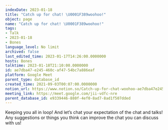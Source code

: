 ```yaml
---
indexDate: 2023-01-18
title: "Catch up for chat! \U0001F389woohoo!"
object: page
name: "Catch up for chat! \U0001F389woohoo!"
tags:
- Talk
- 2023-01-18
- Bones
language_level: No limit
archived: false
last_edited_time: 2023-01-17T14:26:00.0000000
hosts: Bones
talktime: 2023-01-18T21:10:00.0000000
id: ae7dba47-e245-460c-af47-54bc7a886eaf
platform: Google Meet
parent_type: database_id
created_time: 2021-09-03T00:07:00.0000000
notion_url: https://www.notion.so/Catch-up-for-chat-woohoo-ae7dba47e245460caf4754bc7a886eaf
meeting_link: https://meet.google.com/jii-vdfc-nre
parent_database_id: e9339446-880f-4ef0-8ad7-8ad1f507dded
---
```


Keeping you all in loop! And let’s chat your expectation of the chat and talks!
Any suggestions or things you think can improve the chat you can discuss with us!





